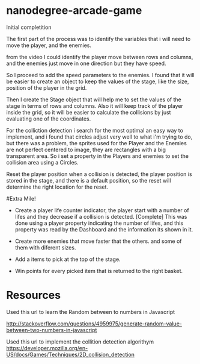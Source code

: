 nanodegree-arcade-game
===============================


Initial completition 

The first part of the process was to identify the variables that i will need to move the player, and the enemies.

from the video I could identify the player move between rows and columns, and the enemies just move in one direction but they have speed.

So I proceed to add the speed parameters to the enemies.
I found that it will be easier to create an object to keep the values of the stage, like the size, position of the player in the grid.

Then I create the Stage object that will help me to set the values of the stage in terms of rows and columns. Also it will keep track of the player inside the grid, so it will be easier to calculate the collisions by just evaluating one of the coordinates.

For the colliction detection i search for the most optimal an easy way to implement, and i found that circles adjust very well to what i'm trying to do, but there was a problem, the sprites used for the Player and the Enemies are not perfect centered to image, they are rectangles with a big transparent area. So i set a property in the Players and enemies to set the collision area using a Circles.

Reset the player position when a collision is detected, the player position is stored in the stage, and there is a default position, so the reset will determine the right location for the reset.




#Extra Mile!

- Create a player life counter indicator, the player start with a number of lifes and they decrease if  a collision is detected. [Complete]
This was done using a player property indicating the number of lifes, and this property was read by the Dashboard and the information its shown in it.

- Create more enemies that move faster that the others. and some of them with diferent sizes.
- Add a items to pick at the top of the stage.
- Win points for every picked item that is returned to the right basket.



Resources
============================================
Used this url to learn the Random between to numbers in Javascript

http://stackoverflow.com/questions/4959975/generate-random-value-between-two-numbers-in-javascript

Used this url to implement the collition detection algorithym
https://developer.mozilla.org/en-US/docs/Games/Techniques/2D_collision_detection